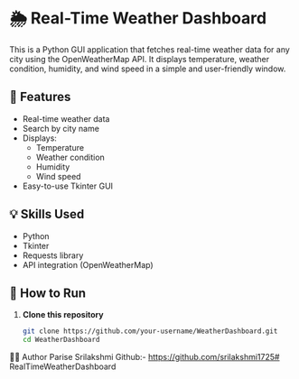 # 🌦️ Real-Time Weather Dashboard

This is a Python GUI application that fetches real-time weather data for any city using the OpenWeatherMap API. It displays temperature, weather condition, humidity, and wind speed in a simple and user-friendly window.

## 🔧 Features

- Real-time weather data
- Search by city name
- Displays:
  - Temperature
  - Weather condition
  - Humidity
  - Wind speed
- Easy-to-use Tkinter GUI

## 💡 Skills Used

- Python
- Tkinter
- Requests library
- API integration (OpenWeatherMap)

## 🚀 How to Run

1. **Clone this repository**  
   ```bash
   git clone https://github.com/your-username/WeatherDashboard.git
   cd WeatherDashboard
👩‍💻 Author
Parise Srilakshmi
Github:- https://github.com/srilakshmi1725# RealTimeWeatherDashboard

